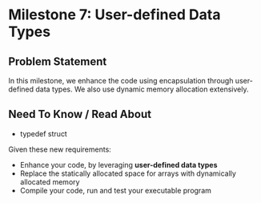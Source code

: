 # Milestone 7: User-defined Data Types
## Problem Statement
In this milestone, we enhance the code using encapsulation through user-defined data types. We also use dynamic memory allocation extensively.

## Need To Know / Read About
- typedef struct

Given these new requirements:
- Enhance your code, by leveraging **user-defined data types**
- Replace the statically allocated space for arrays with dynamically allocated memory
- Compile your code, run and test your executable program
